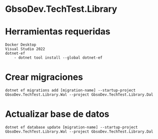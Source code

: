 # GbsoDev.TechTest.Library

# Herramientas requeridas
	Docker Desktop
	Visual Studio 2022
	dotnet-ef
		- dotnet tool install --global dotnet-ef
# Crear migraciones
	dotnet ef migrations add [migration-name] --startup-project GbsoDev.TechTest.Library.Wal --project GbsoDev.TechTest.Library.Dal
# Actualizar base de datos
	dotnet ef database update [migration-name] --startup-project GbsoDev.TechTest.Library.Wal --project GbsoDev.TechTest.Library.Dal